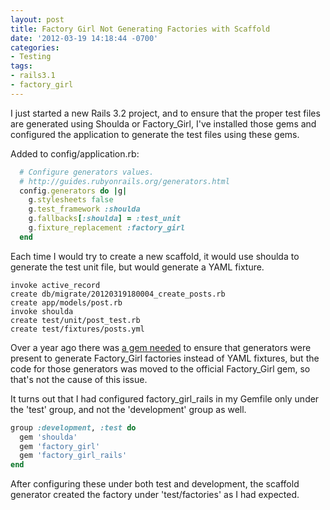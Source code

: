 ```yaml
---
layout: post
title: Factory Girl Not Generating Factories with Scaffold
date: '2012-03-19 14:18:44 -0700'
categories:
- Testing
tags:
- rails3.1
- factory_girl
---
```


I just started a new Rails 3.2 project, and to ensure that the proper test
files are generated using Shoulda or Factory_Girl, I've installed those gems
and configured the application to generate the test files using these gems.

Added to config/application.rb:

``` ruby
  # Configure generators values.
  # http://guides.rubyonrails.org/generators.html
  config.generators do |g|
    g.stylesheets false
    g.test_framework :shoulda
    g.fallbacks[:shoulda] = :test_unit
    g.fixture_replacement :factory_girl
  end
```

Each time I would try to create a new scaffold, it would use shoulda to
generate the test unit file, but would generate a YAML fixture.
<!--more-->

``` shell
invoke active_record
create db/migrate/20120319180004_create_posts.rb
create app/models/post.rb
invoke shoulda
create test/unit/post_test.rb
create test/fixtures/posts.yml
```

Over a year ago there was [a gem needed][1] to ensure that generators were
present to generate Factory_Girl factories instead of YAML fixtures, but the
code for those generators was moved to the official Factory_Girl gem, so
that's not the cause of this issue.

It turns out that I had configured factory_girl_rails in my Gemfile only under
the 'test' group, and not the 'development' group as well.

``` ruby
group :development, :test do
  gem 'shoulda'
  gem 'factory_girl'
  gem 'factory_girl_rails'
end
```

After configuring these under both test and development, the scaffold
generator created the factory under 'test/factories' as I had expected.

[1]: https://github.com/indirect/rails3-generators
